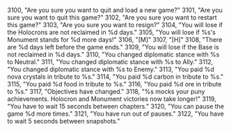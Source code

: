 ﻿3100, "Are you sure you want to quit and load a new game?"
3101, "Are you sure you want to quit this game?"
3102, "Are you sure you want to restart this game?"
3103, "Are you sure you want to resign?"
3104, "You will lose if the Holocrons are not reclaimed in %d days."
3105, "You will lose if %s's Monument stands for %d more days!"
3106, "[M]"
3107, "[H]"
3108, "There are %d days left before the game ends."
3109, "You will lose if the Base is not reclaimed in %d days."
3110, "You changed diplomatic stance with %s to Neutral."
3111, "You changed diplomatic stance with %s to Ally."
3112, "You changed diplomatic stance with %s to Enemy."
3113, "You paid %d nova crystals in tribute to %s."
3114, "You paid %d carbon in tribute to %s."
3115, "You paid %d food in tribute to %s."
3116, "You paid %d ore in tribute to %s."
3117, "Objectives have changed."
3118, "%s mocks your puny achievements. Holocron and Monument victories now take longer!"
3119, "You have to wait 15 seconds between chapters."
3120, "You can pause the game %d more times."
3121, "You have run out of pauses."
3122, "You have to wait 5 seconds between snapshots."

